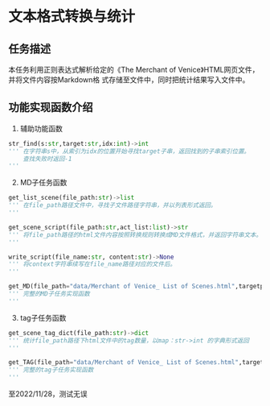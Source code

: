 # 文本格式转换与统计

## 任务描述

本任务利⽤正则表达式解析给定的《The Merchant of Venice》HTML⽹⻚文件，并将文件内容按Markdown格
式存储⾄文件中，同时把统计结果写入文件中。

## 功能实现函数介绍

1. 辅助功能函数
```python
str_find(s:str,target:str,idx:int)->int
''' 在字符串s中，从索引为idx的位置开始寻找target子串，返回找到的子串索引位置。
    查找失败时返回-1
'''

```

2. MD子任务函数
``` python
get_list_scene(file_path:str)->list
''' 在file_path路径文件中，寻找子文件路径字符串，并以列表形式返回。
'''

get_scene_script(file_path:str,act_list:list)->str
''' 将file_path路径的html文件内容按照转换规则转换成MD文件格式，并返回字符串文本。
'''

write_script(file_name:str, content:str)->None
''' 将context字符串续写在file_name路径对应的文件后。
'''

get_MD(file_path="data/Merchant of Venice_ List of Scenes.html",targetpath="document/venice.MD")
''' 完整的MD子任务实现函数
'''

```

3. tag子任务函数
``` python
get_scene_tag_dict(file_path:str)->dict
''' 统计file_path路径下html文件中的tag数量，以map：str->int 的字典形式返回
'''

get_TAG(file_path="data/Merchant of Venice_ List of Scenes.html",targetpath="document/venice.tag")
''' 完整的tag子任务实现函数
'''

```


至2022/11/28，测试无误